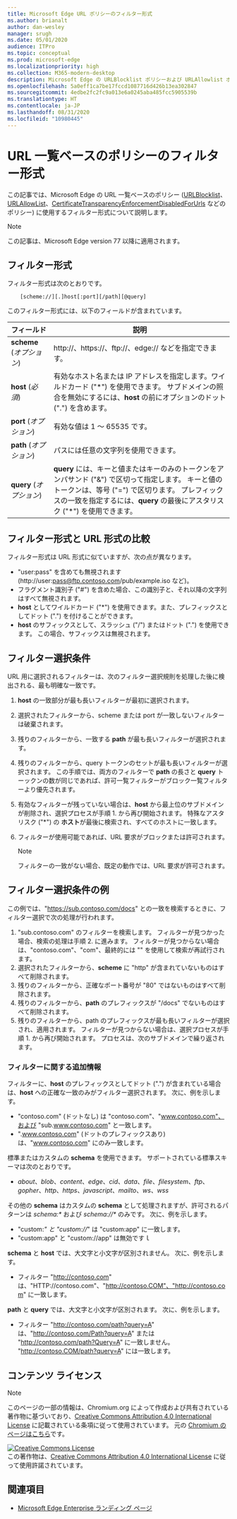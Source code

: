 ```yaml
---
title: Microsoft Edge URL ポリシーのフィルター形式
ms.author: brianalt
author: dan-wesley
manager: srugh
ms.date: 05/01/2020
audience: ITPro
ms.topic: conceptual
ms.prod: microsoft-edge
ms.localizationpriority: high
ms.collection: M365-modern-desktop
description: Microsoft Edge の URLBlocklist ポリシーおよび URLAllowlist ポリシーで使用するフィルター形式について説明します。
ms.openlocfilehash: 5a0eff1ca7be17fccd1087716d426b13ea302847
ms.sourcegitcommit: 4edbe2fc2fc9a013e6a0245aba485fcc5905539b
ms.translationtype: HT
ms.contentlocale: ja-JP
ms.lasthandoff: 08/31/2020
ms.locfileid: "10980445"
---
```

# URL 一覧ベースのポリシーのフィルター形式

この記事では、Microsoft Edge の URL 一覧ベースのポリシー ([URLBlocklist](microsoft-edge-policies.md#urlblocklist)、[URLAllowList](microsoft-edge-policies.md#urlallowlist)、[CertificateTransparencyEnforcementDisabledForUrls](microsoft-edge-policies.md#certificatetransparencyenforcementdisabledforurls) などのポリシー) に使用するフィルター形式について説明します。

> [!NOTE]
> この記事は、Microsoft Edge version 77 以降に適用されます。

## フィルター形式

フィルター形式は次のとおりです。

```
    [scheme://][.]host[:port][/path][@query]
```

このフィルター形式には、以下のフィールドが含まれています。

| フィールド | 説明 |
| --- | --- |
| **scheme** (*オプション*) | http://、https://、ftp://、edge:// などを指定できます。 |
| **host** (*必須*) | 有効なホスト名または IP アドレスを指定します。ワイルドカード ("\*") を使用できます。 サブドメインの照合を無効にするには、**host** の前にオプションのドット (".") を含めます。 |
| **port** (*オプション*) | 有効な値は 1 ～ 65535 です。 |
| **path** (*オプション*) | パスには任意の文字列を使用できます。 |
| **query** (*オプション*) | **query** には、キーと値またはキーのみのトークンをアンパサンド ("&") で区切って指定します。 キーと値のトークンは、等号 ("=") で区切ります。 プレフィックスの一致を指定するには、**query** の最後にアスタリスク ("\*") を使用できます。 |

## フィルター形式と URL 形式の比較

フィルター形式は URL 形式に似ていますが、次の点が異なります。

- "user:pass" を含めても無視されます (http://user:pass@ftp.contoso.com/pub/example.iso など)。
- フラグメント識別子 ("#") を含めた場合、この識別子と、それ以降の文字列はすべて無視されます。
- **host** としてワイルドカード ("*") を使用できます。また、プレフィックスとしてドット (".") を付けることができます。
- **host** のサフィックスとして、スラッシュ ("/") またはドット (".") を使用できます。 この場合、サフィックスは無視されます。

## フィルター選択条件

URL 用に選択されるフィルターは、次のフィルター選択規則を処理した後に検出される、最も明確な一致です。

1. **host** の一致部分が最も長いフィルターが最初に選択されます。
2. 選択されたフィルターから、scheme または port が一致しないフィルターは破棄されます。
3. 残りのフィルターから、一致する **path** が最も長いフィルターが選択されます。
4. 残りのフィルターから、query トークンのセットが最も長いフィルターが選択されます。 この手順では、両方のフィルターで **path** の長さと **query** トーックンの数が同じであれば、許可一覧フィルターがブロック一覧フィルターより優先されます。
5. 有効なフィルターが残っていない場合は、**host** から最上位のサブドメインが削除され、選択プロセスが手順 1. から再び開始されます。 特殊なアスタリスク ("*") の **ホスト**が最後に検索され、すべてのホストに一致します。
6. フィルターが使用可能であれば、URL 要求がブロックまたは許可されます。

   >[!NOTE]
   >フィルターの一致がない場合、既定の動作では、URL 要求が許可されます。

## フィルター選択条件の例

この例では、"https://sub.contoso.com/docs" との一致を検索するときに、フィルター選択で次の処理が行われます。

1. "sub.contoso.com" のフィルターを検索します。 フィルターが見つかった場合、検索の処理は手順 2. に進みます。 フィルターが見つからない場合は、"contoso.com"、"com"、最終的には "" を使用して検索が再試行されます。
2. 選択されたフィルターから、**scheme** に "http" が含まれていないものはすべて削除されます。
3. 残りのフィルターから、正確なポート番号が "80" ではないものはすべて削除されます。
4. 残りのフィルターから、**path** のプレフィックスが "/docs" でないものはすべて削除されます。
5. 残りのフィルターから、path のプレフィックスが最も長いフィルターが選択され、適用されます。 フィルターが見つからない場合は、選択プロセスが手順 1. から再び開始されます。 プロセスは、次のサブドメインで繰り返されます。

### フィルターに関する追加情報

フィルターに、**host** のプレフィックスとしてドット (".") が含まれている場合は、**host** への正確な一致のみがフィルター選択されます。 次に、例を示します。

- "contoso.com" (ドットなし) は "contoso.com"、"www.contoso.com"、および "sub.www.contoso.com" と一致します。
- ".www.contoso.com" (ドットのプレフィックスあり) は、"www.contoso.com" にのみ一致します。

標準またはカスタムの **schema** を使用できます。 サポートされている標準スキーマは次のとおりです。

- _about_、_blob_、_content_、_edge_、_cid_、_data_、_file_、_filesystem_、_ftp_、_gopher_、_http_、_https_、_javascript_、_mailto_、_ws_、_wss_

その他の **schema** はカスタムの **schema** として処理されますが、許可されるパターンは _schema:*_ および _schema://*_ のみです。 次に、例を示します。

- "custom:*" と "custom://*" は "custom:app" に一致します。
- "custom:app" と "custom://app" は無効ですｌ

**schema** と **host** では、大文字と小文字が区別されません。 次に、例を示します。

- フィルター "http://contoso.com" は、"HTTP://contoso.com"、"http://contoso.COM"、"http://contoso.com" に一致します。

**path** と **query** では、大文字と小文字が区別されます。 次に、例を示します。

- フィルター "http://contoso.com/path?query=A" は、"http://contoso.com/Path?query=A" または "http://contoso.com/path?Query=A" に一致しません。 "http://contoso.COM/path?query=A" には一致します。

## コンテンツ ライセンス

> [!NOTE]
> このページの一部の情報は、Chromium.org によって作成および共有されている著作物に基づいており、[Creative Commons Attribution 4.0 International License](http://creativecommons.org/licenses/by/4.0/) に記載されている条項に従って使用されています。 元の [Chromium のページはこちら](https://www.chromium.org/administrators/url-blacklist-filter-format)です。
  
<a rel="license" href="http://creativecommons.org/licenses/by/4.0/"><img alt="Creative Commons License" style="border-width:0" src="https://i.creativecommons.org/l/by/4.0/88x31.png" /></a><br />この著作物は、<a rel="license" href="http://creativecommons.org/licenses/by/4.0/">Creative Commons Attribution 4.0 International License</a> に従って使用許諾されています。

## 関連項目

- [Microsoft Edge Enterprise ランディング ページ](https://aka.ms/EdgeEnterprise)
